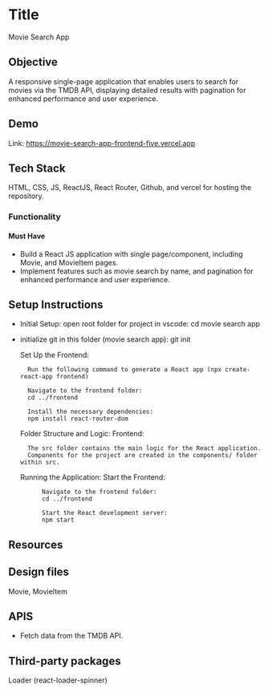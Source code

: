 # Title
Movie Search App

## Objective
A responsive single-page application that enables users to search for movies via the TMDB API, displaying detailed results with pagination for enhanced performance and user experience.

## Demo

Link: https://movie-search-app-frontend-five.vercel.app

## Tech Stack
HTML, CSS, JS, ReactJS, React Router, Github, and vercel for hosting the repository.

### Functionality
#### Must Have
* Build a React JS application with single page/component, including Movie, and MovieItem pages.
* Implement features such as movie search by name, and pagination for enhanced performance and user experience.

## Setup Instructions
* Initial Setup: open root folder for project in vscode: cd movie search app
* initialize git in this folder (movie search app): git init

    Set Up the Frontend:

        Run the following command to generate a React app (npx create-react-app frontend)

        Navigate to the frontend folder:
        cd ../frontend

        Install the necessary dependencies:
        npm install react-router-dom

    Folder Structure and Logic: Frontend:

        The src folder contains the main logic for the React application.
        Components for the project are created in the components/ folder within src.
    
    Running the Application:
        Start the Frontend:

            Navigate to the frontend folder:
            cd ../frontend
    
            Start the React development server:
            npm start


## Resources
## Design files
Movie, MovieItem

## APIS
* Fetch data from the TMDB API.

## Third-party packages
Loader (react-loader-spinner) 

